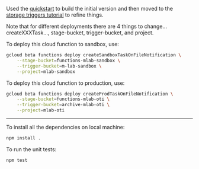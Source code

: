 Used the [quickstart](https://cloud.google.com/functions/docs/quickstart) to
build the initial version and then moved to the [storage triggers
tutorial](https://cloud.google.com/functions/docs/tutorials/storage) to refine
things.

Note that for different deployments there are 4 things to change...
createXXXTask..., stage-bucket, trigger-bucket, and project.

To deploy this cloud function to sandbox, use:
```bash
gcloud beta functions deploy createSandboxTaskOnFileNotification \
    --stage-bucket=functions-mlab-sandbox \
    --trigger-bucket=m-lab-sandbox \
    --project=mlab-sandbox
```
To deploy this cloud function to production, use:
```bash
gcloud beta functions deploy createProdTaskOnFileNotification \
    --stage-bucket=functions-mlab-oti \
    --trigger-bucket=archive-mlab-oti \
    --project=mlab-oti
```

---------------------------------------------------------------

To install all the dependencies on local machine:
```bash
npm install .
```

To run the unit tests:
```bash
npm test
```

